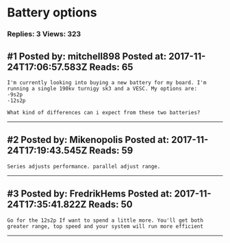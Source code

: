 # Battery options

### Replies: 3 Views: 323

## \#1 Posted by: mitchell898 Posted at: 2017-11-24T17:06:57.583Z Reads: 65

```
I'm currently looking into buying a new battery for my board. I'm running a single 190kv turnigy sk3 and a VESC. My options are:
-9s2p
-12s2p

What kind of differences can i expect from these two batteries?
```

---
## \#2 Posted by: Mikenopolis Posted at: 2017-11-24T17:19:43.545Z Reads: 59

```
Series adjusts performance. parallel adjust range.
```

---
## \#3 Posted by: FredrikHems Posted at: 2017-11-24T17:35:41.822Z Reads: 50

```
Go for the 12s2p If want to spend a little more. You'll get both greater range, top speed and your system will run more efficient
```

---

